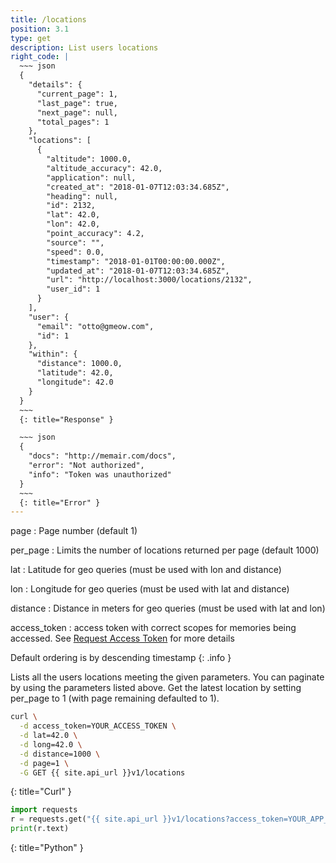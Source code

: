 ```yaml
---
title: /locations
position: 3.1
type: get
description: List users locations
right_code: |
  ~~~ json
  {
    "details": {
      "current_page": 1,
      "last_page": true,
      "next_page": null,
      "total_pages": 1
    },
    "locations": [
      {
        "altitude": 1000.0,
        "altitude_accuracy": 42.0,
        "application": null,
        "created_at": "2018-01-07T12:03:34.685Z",
        "heading": null,
        "id": 2132,
        "lat": 42.0,
        "lon": 42.0,
        "point_accuracy": 4.2,
        "source": "",
        "speed": 0.0,
        "timestamp": "2018-01-01T00:00:00.000Z",
        "updated_at": "2018-01-07T12:03:34.685Z",
        "url": "http://localhost:3000/locations/2132",
        "user_id": 1
      }
    ],
    "user": {
      "email": "otto@gmeow.com",
      "id": 1
    },
    "within": {
      "distance": 1000.0,
      "latitude": 42.0,
      "longitude": 42.0
    }
  }
  ~~~
  {: title="Response" }

  ~~~ json
  {
    "docs": "http://memair.com/docs",
    "error": "Not authorized",
    "info": "Token was unauthorized"
  }
  ~~~
  {: title="Error" }
---
```

page
: Page number (default 1)

per_page
: Limits the number of locations returned per page (default 1000)

lat
: Latitude for geo queries (must be used with lon and distance)

lon
: Longitude for geo queries (must be used with lat and distance)

distance
: Distance in meters for geo queries (must be used with lat and lon)

access_token
: access token with correct scopes for memories being accessed. See [Request Access Token](#authenticationrequest_access_token) for more details

Default ordering is by descending timestamp
{: .info }

Lists all the users locations meeting the given parameters. You can paginate by using the parameters listed above. Get the latest location by setting per_page to 1 (with page remaining defaulted to 1).

~~~ bash
curl \
  -d access_token=YOUR_ACCESS_TOKEN \
  -d lat=42.0 \
  -d long=42.0 \
  -d distance=1000 \
  -d page=1 \
  -G GET {{ site.api_url }}v1/locations
~~~
{: title="Curl" }

~~~ python
import requests
r = requests.get("{{ site.api_url }}v1/locations?access_token=YOUR_APP_KEY")
print(r.text)
~~~
{: title="Python" }
